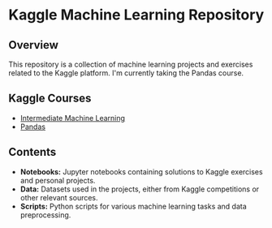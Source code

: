 # Kaggle Machine Learning Repository

## Overview

This repository is a collection of machine learning projects and exercises related to the Kaggle platform. I'm currently taking the Pandas course.

## Kaggle Courses

- [Intermediate Machine Learning](https://www.kaggle.com/learn/intermediate-machine-learning)
- [Pandas](https://www.kaggle.com/learn/pandas)

## Contents

- **Notebooks:** Jupyter notebooks containing solutions to Kaggle exercises and personal projects.
- **Data:** Datasets used in the projects, either from Kaggle competitions or other relevant sources.
- **Scripts:** Python scripts for various machine learning tasks and data preprocessing.
